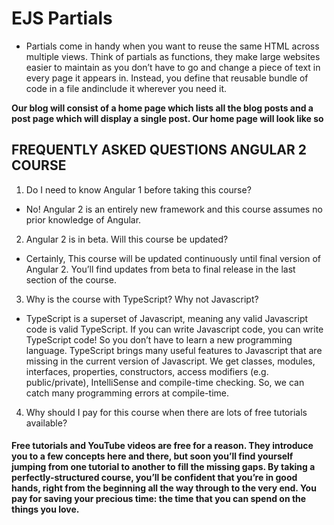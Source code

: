 # EJS Partials

* Partials come in handy when you want to reuse the same HTML across multiple views. Think of partials as functions, they make large websites easier to maintain as you don’t have to go and change a piece of text in every page it appears in. Instead, you define that reusable bundle of code in a file andinclude it wherever you need it.

**Our blog will consist of a home page which lists all the blog posts and a post page which will display a single post. Our home page will look like so**

## FREQUENTLY ASKED QUESTIONS ANGULAR 2 COURSE

1. Do I need to know Angular 1 before taking this course?

* No! Angular 2 is an entirely new framework and this course assumes no prior knowledge of Angular.


2. Angular 2 is in beta. Will this course be updated?

* Certainly, This course will be updated continuously until final version of Angular 2. You’ll find updates from beta to final release in the last section of the course.


3. Why is the course with TypeScript? Why not Javascript?

* TypeScript is a superset of Javascript, meaning any valid Javascript code is valid TypeScript. If you can write Javascript code, you can write TypeScript code! So you don’t have to learn a new programming language. TypeScript brings many useful features to Javascript that are missing in the current version of Javascript. We get classes, modules, interfaces, properties, constructors, access modifiers (e.g. public/private), IntelliSense and compile-time checking. So, we can catch many programming errors at compile-time.



4. Why should I pay for this course when there are lots of free tutorials available?

#### Free tutorials and YouTube videos are free for a reason. They introduce you to a few concepts here and there, but soon you’ll find yourself jumping from one tutorial to another to fill the missing gaps. By taking a perfectly-structured course, you’ll be confident that you’re in good hands, right from the beginning all the way through to the very end. You pay for saving your precious time: the time that you can spend on the things you love.
